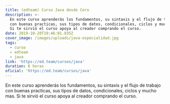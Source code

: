 ```yaml
---
title: (edteam) Curso Java desde Cero
description: >-
  En este curso aprenderás los fundamentos, su sintaxis y el flujo de trabajo
  con buenas practicas, sus tipos de datos, condicionales, ciclos y mucho mas.
  Si te sirvió el curso apoya al creador comprando el curso.
date: 2019-10-20T19:46:01.835Z
cover_image: /images/uploads/java-especialidad.jpg
tags:
  - curso
  - edteam
  - java
link: 'https://ed.team/cursos/java'
duration: 6 horas
oficial: 'https://ed.team/cursos/java'
---
```

En este curso aprenderás los fundamentos, su sintaxis y el flujo de trabajo con buenas practicas, sus tipos de datos, condicionales, ciclos y mucho mas. Si te sirvió el curso apoya al creador comprando el curso.
